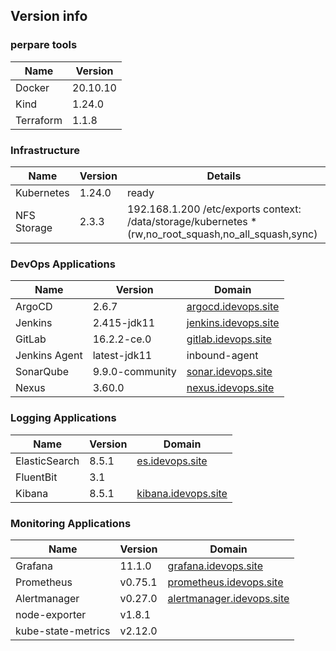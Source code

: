 
## Version info 

### perpare tools
| Name      | Version  | 
|-----------|-----|
| Docker  | 20.10.10  |
| Kind | 1.24.0   | 
| Terraform | 1.1.8 |


### Infrastructure

| Name      | Version  | Details   |
|-----------|-----|---------------|
| Kubernetes  | 1.24.0  | ready  |
| NFS Storage | 2.3.3   | 192.168.1.200 /etc/exports context: /data/storage/kubernetes *(rw,no_root_squash,no_all_squash,sync)  |

### DevOps Applications

| Name      | Version  | Domain   |
|-----------|-----|---------------|
| ArgoCD  | 2.6.7  | [argocd.idevops.site](http://argocd.idevops.site)  |
| Jenkins | 2.415-jdk11 | [jenkins.idevops.site](http://jenkins.idevops.site)  |
| GitLab  | 16.2.2-ce.0  | [gitlab.idevops.site](http://gitlab.idevops.site)  |
| Jenkins Agent | latest-jdk11 | inbound-agent |
| SonarQube | 9.9.0-community | [sonar.idevops.site](http://sonar.idevops.site) |
| Nexus | 3.60.0 | [nexus.idevops.site](http://nexus.idevops.site) |

### Logging Applications


| Name      | Version  | Domain   |
|-----------|-----|---------------|
| ElasticSearch  | 8.5.1  | [es.idevops.site](http://es.idevops.site)  |
| FluentBit | 3.1 |   |
| Kibana  | 8.5.1 | [kibana.idevops.site](http://kibana.idevops.site) |


### Monitoring Applications
| Name      | Version  | Domain   |
|-----------|-----|---------------|
| Grafana  | 11.1.0 | [grafana.idevops.site](http://grafana.idevops.site)  |
| Prometheus | v0.75.1 | [prometheus.idevops.site](http://prometheus.idevops.site)|
| Alertmanager  | v0.27.0  | [alertmanager.idevops.site](http://alertmanage.idevops.site)  |
| node-exporter  | v1.8.1  |  |
| kube-state-metrics  | v2.12.0  |  |
